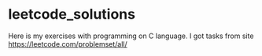 # leetcode_solutions
Here is my exercises with programming on C language. I got tasks from site https://leetcode.com/problemset/all/
